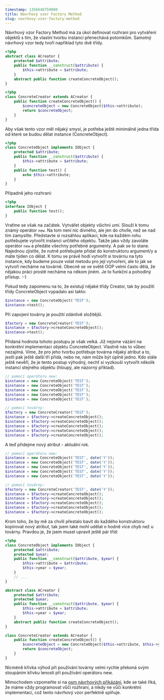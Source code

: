 ```yaml
---
timestamp: 1356648759000
title: Návrhový vzor Factory Method
slug: navrhovy-vzor-factory-method
---
```

Návrhový vzor Factory Method má za úkol definovat rozhraní pro vytváření objektů s tím, že vlastní tvorbu instancí přenechává potomkům. Samotný návrhový vzor tedy tvoří například tyto dvě třídy.

```php
<?php
abstract class ACreator {
	protected $attribute;
	public function __construct($attribute) {
		$this->attribute = $attribute;
	}
	abstract public function createConcreteObject();
}
```

```php
<?php
class ConcreteCreator extends ACreator {
	public function createConcreteObject() {
		$concreteObject = new ConcreteObject($this->attribute);
		return $concreteObject;
	}
}
```

Aby však tento vzor měl nějaký smysl, je potřeba ještě minimálně jedna třída od které se budou dělat instance (ConcreteObject).

```php
<?php
class ConcreteObject implements IObject {
	protected $attribute;
	public function __construct($attribute) {
		$this->attribute = $attribute;
	}
	public function test() {
		echo $this->attribute;
	}
}
```

Případně jeho rozhraní:

```php
<?php
interface IObject {
	public function test();
}
```

Vraťme se však na začátek. Vytvářet objekty všichni umí. Slouží k tomu známý operátor <code>new</code>. Na tom není nic divného, ale jen do chvíle, než se nad tím zamyslíte. Představte si rozsáhlou aplikaci, kde na každém rohu potřebujete vytvořit instanci určitého objektu. Takže jako vždy zavoláte operátor <code>new</code> a předáte všechny potřebné argumenty. A pak se to stane. Najednou zjistíte, že nutně potřebujete přidat do konstruktoru argument/y a máte týden co dělat. K tomu se právě hodí vytvořit si továrnu na tyto instance, kdy budeme pouze volat metodu pro její vytvoření, ale to jak se vytvoří necháme na továrně. Obecně se ve světě OOP velmi často dělá, že nějakou práci prostě necháme na někom jiném. Je to funkční a pohodlný přístup. :-)

Pokud tedy zapomenu na to, že existují nějaké třídy Creator, tak by použití třídy ConcreteObject vypadalo asi takto:

```php
$instance = new ConcreteObject('TEST');
$instance->test();
```

Při zapojení továrny je použití zdánlivě složitější.

```php
$factory = new ConcreteCreator('TEST');
$instance = $factory->createConcreteObject();
$instance->test();
```

Přidaná hodnota tohoto postupu je však velká. Již nejsme vázání na konkrétní implementaci objektu ConcreteObject. Vlastně nás to vůbec nezajímá. Víme, že pro jeho tvorbu potřebuje továrna nějaký atribut a to, jestli pak ještě další tři přidá, nebo ne, nám může být úplně jedno. Kdo stále ještě nevěří, že je tento postup výhodný, nechť si vyzkouší vytvořit několik instancí stejného objektu (hloupý, ale názorný příklad).

```php
// pomocí operátoru new:
$instance = new ConcreteObject('TEST');
$instance = new ConcreteObject('TEST');
$instance = new ConcreteObject('TEST');
$instance = new ConcreteObject('TEST');
$instance = new ConcreteObject('TEST');

// pomocí továrny:
$factory = new ConcreteCreator('TEST');
$instance = $factory->createConcreteObject();
$instance = $factory->createConcreteObject();
$instance = $factory->createConcreteObject();
$instance = $factory->createConcreteObject();
$instance = $factory->createConcreteObject();
```

A teď přidejme nový atribut - aktuální rok.

```php
// pomocí operátoru new:
$instance = new ConcreteObject('TEST', date('Y'));
$instance = new ConcreteObject('TEST', date('Y'));
$instance = new ConcreteObject('TEST', date('Y'));
$instance = new ConcreteObject('TEST', date('Y'));
$instance = new ConcreteObject('TEST', date('Y'));

// pomocí továrny:
$factory = new ConcreteCreator('TEST', date('Y'));
$instance = $factory->createConcreteObject();
$instance = $factory->createConcreteObject();
$instance = $factory->createConcreteObject();
$instance = $factory->createConcreteObject();
$instance = $factory->createConcreteObject();
```

Krom toho, že by mě za chvíli přestalo bavit do každého konstruktoru kopírovat nový atribut, tak jsem také mohl udělat o hodně více chyb než u továrny. Pravdou je, že jsem musel upravit ještě pár tříd:

```php
<?php
class ConcreteObject implements IObject {
	protected $attribute;
	protected $year;
	public function __construct($attribute, $year) {
		$this->attribute = $attribute;
		$this->year = $year;
	}
	// ...
}

abstract class ACreator {
	protected $attribute;
	protected $year;
	public function __construct($attribute, $year) {
		$this->attribute = $attribute;
		$this->year = $year;
	}
	abstract public function createConcreteObject();
}

class ConcreteCreator extends ACreator {
	public function createConcreteObject() {
		$concreteObject = new ConcreteObject($this->attribute, $this->year);
		return $concreteObject;
	}
}
```

Nicméně křivka výhod při používání továrny velmi rychle překoná svým stoupáním křivku lenosti při používání operátoru new.

Mimochodem vzpomeňte si na [osm návrhových přikázání](osm-navrhovych-prikazani), kde se také říká, že máme vždy programovat vůči rozhraní, a nikdy ne vůči konkrétní implementaci, což tento návrhový vzor perfektně splňuje.